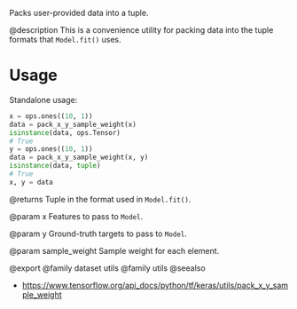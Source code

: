Packs user-provided data into a tuple.

@description
This is a convenience utility for packing data into the tuple formats
that `Model.fit()` uses.

# Usage
Standalone usage:

```python
x = ops.ones((10, 1))
data = pack_x_y_sample_weight(x)
isinstance(data, ops.Tensor)
# True
y = ops.ones((10, 1))
data = pack_x_y_sample_weight(x, y)
isinstance(data, tuple)
# True
x, y = data
```

@returns
    Tuple in the format used in `Model.fit()`.

@param x
Features to pass to `Model`.

@param y
Ground-truth targets to pass to `Model`.

@param sample_weight
Sample weight for each element.

@export
@family dataset utils
@family utils
@seealso
+ <https://www.tensorflow.org/api_docs/python/tf/keras/utils/pack_x_y_sample_weight>
